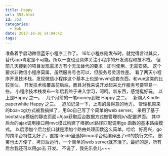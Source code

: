 ```yaml
---
title: Happy
url: 353.html
id: 353
categories:
  - Bob
date: 2017-10-16 14:04:42
tags:
---
```


准备着手启动微信蓝牙小程序工作了。 16年小程序刚发布时，就觉得言过其实，替代app肯定是不可能。所以一直也没具体关注小程序的开发流程和技术栈。 但前几天接到的项目发现需求方有个无法替代的要求：即时使用，无需安装。 这个要求非微信小程序莫属，虽然服务号也可以，但服务号灵活性差。 看了两天小程序开发技术栈，发现微信小程序这个基本上也是mvvm这套东西，和vue这类的比较类似。 开发技术栈覆盖前后端，而且对我来说开发起来比作服务号要容易一些。 小程序技术栈发布一年后我终于进入学习，呵呵。新东西，感觉挺好玩。 以上是Happy 之一。   几个月前的一笔money到账 Happy 之二。   新购入Kindle paperwhite Happy 之三。   追加记录一下，上周的最得意的地方。 管理机原来的boa+cgi方式被我搞掉了，用Go自己写了个简单的web server。 采用了基于bootstrap模板的静态页面+Ajax获取后台数据方式做管理机b/s配置界面。 其中后台的ajax调用接口用mvc模式构建了根据url路径匹配调用go 函数的基本路由模式。 以后添加个后台接口就是添加个路由处理函数这么简单。哈哈   好高兴，go的跨平台特性太好了，直接liteide里选择linux平台就编译出了elf的执行文件。 部署也太方便了，拷贝后运行，一个简单的web server就齐活了。最好的是，所有后台我还可以用go去 开发。 不说了，我先乐会儿~~~